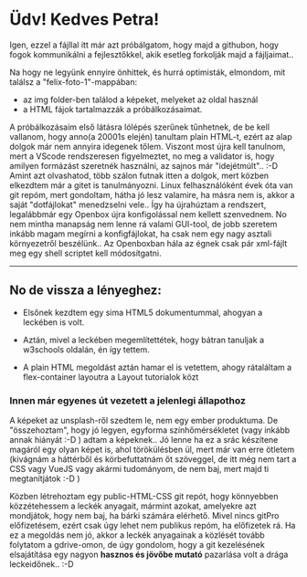 # **Üdv! Kedves Petra!**

Igen, ezzel a fájllal itt már azt próbálgatom, hogy majd a githubon, hogy fogok kommunikálni a fejlesztőkkel, akik esetleg forkolják majd a fájljaimat..

Na hogy ne legyünk ennyire önhittek, és hurrá optimisták, elmondom, mit találsz a "felix-foto-1"-mappában:

- az img folder-ben találod a képeket, melyeket az oldal használ
- a HTML fájok tartalmazzák a próbálkozásaimat.

A próbálkozásaim első látásra lólépés szerűnek tűnhetnek, de be kell vallanom, hogy anno(a 20001s elején) tanultam plain HTML-t, ezért az alap dolgok már nem annyira idegenek tőlem. Viszont most újra kell tanulnom, mert a VScode rendszeresen figyelmeztet, no meg a validator is, hogy amilyen formázást szeretnék használni, az sajnos már "idejétmúlt"..
:-D Amint azt olvashatod, több szálon futnak itten a dolgok, mert közben elkezdtem már a gitet is tanulmányozni.
Linux felhasználóként évek óta van git repóm, mert gondoltam, hátha jó lesz valamire, ha másra nem is, akkor a saját "dotfájlokat" menedzselni vele..
Így ha újrahúztam a rendszert, legalábbmár egy Openbox újra konfigolással nem kellett szenvednem. No nem mintha manapság nem lenne rá valami GUI-tool, de jobb szeretem inkább magam megírni a konfigfájlokat, ha csak nem egy nagy asztali környezetről beszélünk.. Az Openboxban hála az égnek csak pár xml-fájlt meg egy shell scriptet kell módosítgatni.

***

## **No de vissza a lényeghez:**

- Elsőnek kezdtem egy sima HTML5 dokumentummal, ahogyan a leckében is volt.

- Aztán, mivel a leckében megemlítettétek, hogy bátran tanuljak a w3schools oldalán, én így tettem.

- A plain HTML megoldást aztán hamar el is vetettem, ahogy rátaláltam a flex-container layoutra a Layout tutorialok közt

### **Innen már egyenes út vezetett a jelenlegi állapothoz**

A képeket az unsplash-ről szedtem le, nem egy ember produktuma. De "összehoztam", hogy jó legyen, egyforma színhőmérsékletet (vagy inkább annak hiányát :-D ) adtam a képeknek..
Jó lenne ha ez a srác készítene magáról egy olyan képet is, ahol törökülésben ül, mert már van erre ötletem (kivágnám a háttérből és körbefuttatnám őt szöveggel, de itt még nem tart a CSS vagy VueJS vagy akármi tudományom, de nem baj, mert majd ti megtanítjátok :-D )

Közben létrehoztam egy public-HTML-CSS git repót, hogy könnyebben közzétehessem a leckék anyagait, mármint azokat, amelyekre azt mondjátok, hogy nem baj, ha bárki számára elérhető. Mivel nincs gitPro előfizetésem, ezért csak úgy lehet nem publikus repóm, ha előfizetek rá. Ha ez a megoldás nem jó, akkor a leckék anyagainak a közlését tovább folytatom a gdrive-omon, de úgy gondolom, hogy a git kezelésének elsajátítása egy nagyon **hasznos és jövőbe mutató** pazarlása volt a drága leckeidőnek.. :-D
